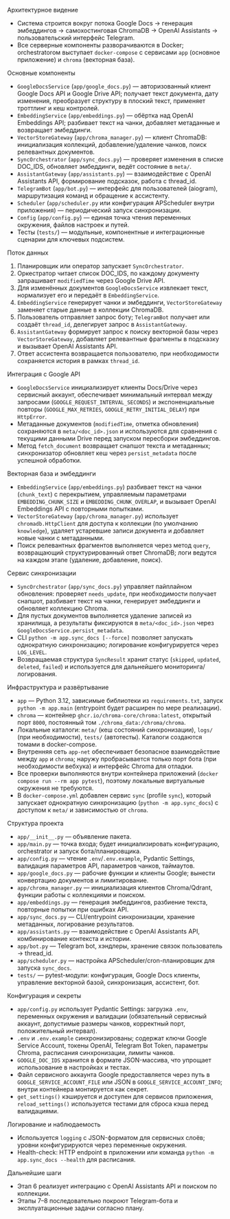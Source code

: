 Архитектурное видение
- Система строится вокруг потока Google Docs → генерация эмбеддингов → самохостинговая ChromaDB → OpenAI Assistants → пользовательский интерфейс Telegram.
- Все серверные компоненты разворачиваются в Docker; orchestratorом выступает `docker-compose` с сервисами `app` (основное приложение) и `chroma` (векторная база).

Основные компоненты
- `GoogleDocsService` (`app/google_docs.py`) — авторизованный клиент Google Docs API и Google Drive API; получает текст документа, дату изменения, преобразует структуру в плоский текст, применяет троттлинг и кеш контролей.
- `EmbeddingService` (`app/embeddings.py`) — обёртка над OpenAI Embeddings API; разбивает текст на чанки, добавляет метаданные и возвращает эмбеддинги.
- `VectorStoreGateway` (`app/chroma_manager.py`) — клиент ChromaDB: инициализация коллекций, добавление/удаление чанков, поиск релевантных документов.
- `SyncOrchestrator` (`app/sync_docs.py`) — проверяет изменения в списке DOC_IDS, обновляет эмбеддинги, ведёт состояние в `meta/`.
- `AssistantGateway` (`app/assistants.py`) — взаимодействие с OpenAI Assistants API, формирование подсказок, работа с thread_id.
- `TelegramBot` (`app/bot.py`) — интерфейс для пользователей (aiogram), маршрутизация команд и обращение к ассистенту.
- `Scheduler` (`app/scheduler.py` или конфигурация APScheduler внутри приложения) — периодический запуск синхронизации.
- `Config` (`app/config.py`) — единая точка чтения переменных окружения, файлов настроек и путей.
- Тесты (`tests/`) — модульные, компонентные и интеграционные сценарии для ключевых подсистем.

Поток данных
1. Планировщик или оператор запускает `SyncOrchestrator`.
2. Оркестратор читает список DOC_IDS, по каждому документу запрашивает `modifiedTime` через Google Drive API.
3. Для изменённых документов `GoogleDocsService` извлекает текст, нормализует его и передаёт в `EmbeddingService`.
4. `EmbeddingService` генерирует чанки и эмбеддинги, `VectorStoreGateway` заменяет старые данные в коллекции ChromaDB.
5. Пользователь отправляет запрос боту; `TelegramBot` получает или создаёт `thread_id`, делегирует запрос в `AssistantGateway`.
6. `AssistantGateway` формирует запрос к поиску векторной базы через `VectorStoreGateway`, добавляет релевантные фрагменты в подсказку и вызывает OpenAI Assistants API.
7. Ответ ассистента возвращается пользователю, при необходимости сохраняется история в рамках `thread_id`.

Интеграция с Google API
- `GoogleDocsService` инициализирует клиенты Docs/Drive через сервисный аккаунт, обеспечивает минимальный интервал между запросами (`GOOGLE_REQUEST_INTERVAL_SECONDS`) и экспоненциальные повторы (`GOOGLE_MAX_RETRIES`, `GOOGLE_RETRY_INITIAL_DELAY`) при `HttpError`.
- Метаданные документов (`modifiedTime`, отметка обновления) сохраняются в `meta/<doc_id>.json` и используются для сравнения с текущими данными Drive перед запуском пересборки эмбеддингов.
- Метод `fetch_document` возвращает снапшот текста и метаданных; синхронизатор обновляет кеш через `persist_metadata` после успешной обработки.

Векторная база и эмбеддинги
- `EmbeddingService` (`app/embeddings.py`) разбивает текст на чанки (`chunk_text`) с перекрытием, управляемым параметрами `EMBEDDING_CHUNK_SIZE` и `EMBEDDING_CHUNK_OVERLAP`, и вызывает OpenAI Embeddings API с повторными попытками.
- `VectorStoreGateway` (`app/chroma_manager.py`) использует `chromadb.HttpClient` для доступа к коллекции (по умолчанию `knowledge`), удаляет устаревшие записи документа и добавляет новые чанки с метаданными.
- Поиск релевантных фрагментов выполняется через метод `query`, возвращающий структурированный ответ ChromaDB; логи ведутся на каждом этапе (удаление, добавление, поиск).

Сервис синхронизации
- `SyncOrchestrator` (`app/sync_docs.py`) управляет пайплайном обновления: проверяет `needs_update`, при необходимости получает снапшот, разбивает текст на чанки, генерирует эмбеддинги и обновляет коллекцию Chroma.
- Для пустых документов выполняется удаление записей из хранилища, а результаты фиксируются в `meta/<doc_id>.json` через `GoogleDocsService.persist_metadata`.
- CLI `python -m app.sync_docs [--force]` позволяет запускать однократную синхронизацию; логирование конфигурируется через `LOG_LEVEL`.
- Возвращаемая структура `SyncResult` хранит статус (`skipped`, `updated`, `deleted`, `failed`) и используется для дальнейшего мониторинга/логирования.

Инфраструктура и развёртывание
- `app` — Python 3.12, зависимые библиотеки из `requirements.txt`, запуск `python -m app.main` (entrypoint будет расширен по мере реализации).
- `chroma` — контейнер `ghcr.io/chroma-core/chroma:latest`, открытый порт `8000`, постоянный том `./chroma_data:/chroma/chroma`.
- Локальные каталоги: `meta/` (кеш состояний синхронизации), `logs/` (при необходимости), `tests/` (автотесты). Каталоги создаются томами в docker-compose.
- Внутренняя сеть `app-net` обеспечивает безопасное взаимодействие между `app` и `chroma`; наружу пробрасывается только порт бота (при необходимости вебхука) и интерфейс Chroma для отладки.
- Все проверки выполняются внутри контейнера приложений (`docker compose run --rm app pytest`), поэтому локальные виртуальные окружения не требуются.
- В `docker-compose.yml` добавлен сервис `sync` (profile `sync`), который запускает однократную синхронизацию (`python -m app.sync_docs`) с доступом к `meta/` и зависимостью от `chroma`.

Структура проекта
- `app/__init__.py` — объявление пакета.
- `app/main.py` — точка входа; будет инициализировать конфигурацию, orchestrator и запуск бота/планировщика.
- `app/config.py` — чтение `.env`/`.env.example`, Pydantic Settings, валидация параметров API, параметров чанков, таймаутов.
- `app/google_docs.py` — рабочие функции и клиенты Google; вынести конвертацию документов и лимитирование.
- `app/chroma_manager.py` — инициализация клиентов Chroma/Qdrant, функции работы с коллекциями и поиском.
- `app/embeddings.py` — генерация эмбеддингов, разбиение текста, повторные попытки при ошибках API.
- `app/sync_docs.py` — CLI/entrypoint синхронизации, хранение метаданных, логирование результатов.
- `app/assistants.py` — взаимодействие с OpenAI Assistants API, комбинирование контекста и истории.
- `app/bot.py` — Telegram bot, хэндлеры, хранение связок пользователь → thread_id.
- `app/scheduler.py` — настройка APScheduler/cron-планировщик для запуска `sync_docs`.
- `tests/` — pytest-модули: конфигурация, Google Docs клиенты, управление векторной базой, синхронизация, ассистент, бот.

Конфигурация и секреты
- `app/config.py` использует Pydantic Settings: загрузка `.env`, переменных окружения и валидации (обязательный сервисный аккаунт, допустимые размеры чанков, корректный порт, положительный интервал).
- `.env` и `.env.example` синхронизированы; содержат ключи Google Service Account, токены OpenAI, Telegram Bot Token, параметры Chroma, расписания синхронизации, лимиты чанков.
- `GOOGLE_DOC_IDS` хранится в формате JSON-массива, что упрощает использование в настройках и тестах.
- Файл сервисного аккаунта Google предоставляется через путь в `GOOGLE_SERVICE_ACCOUNT_FILE` или JSON в `GOOGLE_SERVICE_ACCOUNT_INFO`; внутри контейнера монтируется как секрет.
- `get_settings()` кэшируется и доступен для сервисов приложения, `reload_settings()` используется тестами для сброса кэша перед валидациями.

Логирование и наблюдаемость
- Используется `logging` с JSON-форматом для сервисных слоёв; уровни конфигурируются через переменные окружения.
- Health-check: HTTP endpoint в приложении или команда `python -m app.sync_docs --health` для расписания.

Дальнейшие шаги
- Этап 6 реализует интеграцию с OpenAI Assistants API и поиском по коллекции.
- Этапы 7–8 последовательно покроют Telegram-бота и эксплуатационные задачи согласно плану.
